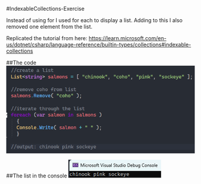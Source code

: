 #IndexableCollections-Exercise

Instead of using for I used for each to display a list.
Adding to this I also removed one element from the list.

Replicated the tutorial from here:
https://learn.microsoft.com/en-us/dotnet/csharp/language-reference/builtin-types/collections#indexable-collections

##The code
![Alt text](/Screenshots/code.png "The code")

##The list in the console
![Alt text](/Screenshots/list-in-console.png "The list in the console")